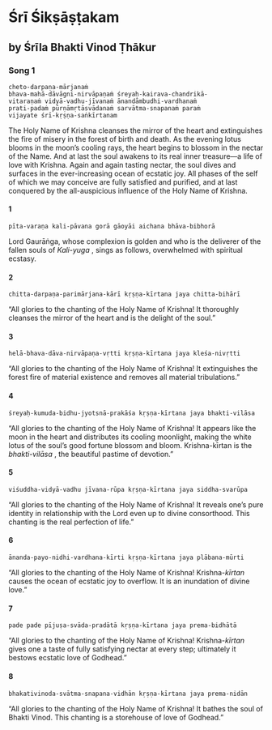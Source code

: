 # Śrī Śikṣāṣṭakam

## by Śrīla Bhakti Vinod Ṭhākur

### Song 1

    cheto-darpaṇa-mārjanaṁ
    bhava-mahā-dāvāgni-nirvāpaṇaṁ śreyaḥ-kairava-chandrikā-
    vitaraṇaṁ vidyā-vadhu-jīvanaṁ ānandāmbudhi-vardhanaṁ
    prati-padaṁ pūrṇāmṛtāsvādanaṁ sarvātma-snapanaṁ paraṁ
    vijayate śrī-kṛṣṇa-saṅkīrtanam

The Holy Name of Krishna cleanses the mirror of the heart and extinguishes the fire of misery in the forest of birth and death. As the evening lotus blooms in the moon’s cooling rays, the heart begins to blossom in the nectar of the Name.
And at last the soul awakens to its real inner treasure—a life of love with Krishna. Again and again tasting nectar, the soul dives and surfaces in the ever-increasing ocean of ecstatic joy.
All phases of the self of which we may conceive are fully satisfied and purified, and at last conquered by the all-auspicious influence of the Holy Name of Krishna.

#### 1

    pīta-varaṇa kali-pāvana gorā gāoyāi aichana bhāva-bibhorā

Lord Gaurāṅga, whose complexion is golden and who is the deliverer of the fallen souls of *Kali-yuga* , sings as follows, overwhelmed with spiritual ecstasy.

#### 2

    chitta-darpaṇa-parimārjana-kārī kṛṣṇa-kīrtana jaya chitta-bihārī

“All glories to the chanting of the Holy Name of Krishna! It thoroughly cleanses the mirror of the heart and is the delight of the soul.”

#### 3

    helā-bhava-dāva-nirvāpaṇa-vṛtti kṛṣṇa-kīrtana jaya kleśa-nivṛtti

“All glories to the chanting of the Holy Name of Krishna! It extinguishes the forest fire of material existence and removes all material tribulations.”

#### 4

    śreyaḥ-kumuda-bidhu-jyotsnā-prakāśa kṛṣṇa-kīrtana jaya bhakti-vilāsa

“All glories to the chanting of the Holy Name of Krishna! It appears like the moon in the heart and distributes its cooling moonlight, making the white lotus of the soul’s good fortune blossom and bloom. Krishna-kīrtan is the *bhakti-vilāsa* , the beautiful pastime of devotion.”

#### 5

    viśuddha-vidyā-vadhu jīvana-rūpa kṛṣṇa-kīrtana jaya siddha-svarūpa

“All glories to the chanting of the Holy Name of Krishna! It reveals one’s pure identity in relationship with the Lord even up to divine consorthood. This chanting is the real perfection of life.”

#### 6

    ānanda-payo-nidhi-vardhana-kīrti kṛṣṇa-kīrtana jaya plābana-mūrti

“All glories to the chanting of the Holy Name of Krishna! Krishna-*kīrtan* causes the ocean of ecstatic joy to overflow. It is an inundation of divine love.”

#### 7

    pade pade pījuṣa-svāda-pradātā kṛṣṇa-kīrtana jaya prema-bidhātā

“All glories to the chanting of the Holy Name of Krishna! Krishna-*kīrtan* gives one a taste of fully satisfying nectar at every step; ultimately it bestows ecstatic love of Godhead.”

#### 8

    bhakativinoda-svātma-snapana-vidhān kṛṣṇa-kīrtana jaya prema-nidān

“All glories to the chanting of the Holy Name of Krishna! It bathes the soul of Bhakti Vinod. This chanting is a storehouse of love of Godhead.”

